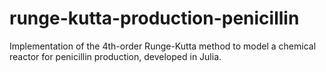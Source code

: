 # runge-kutta-production-penicillin
Implementation of the 4th-order Runge-Kutta method to model a chemical reactor for penicillin production, developed in Julia.
